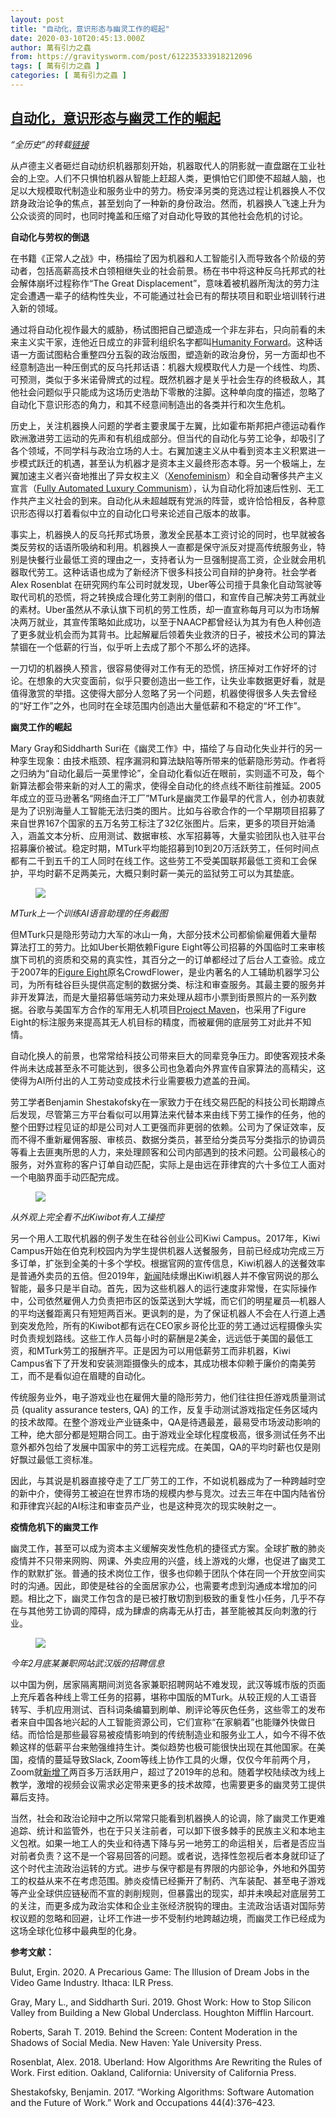```yaml
---
layout: post
title: "自动化，意识形态与幽灵工作的崛起"
date: 2020-03-10T20:45:13.000Z
author: 萬有引力之蟲
from: https://gravitysworm.com/post/612235333918212096
tags: [ 萬有引力之蟲 ]
categories: [ 萬有引力之蟲 ]
---
```

<!--1583873113000-->
[自动化，意识形态与幽灵工作的崛起](https://gravitysworm.com/post/612235333918212096)
------

<div>
<p><i>“全历史”的转载<a href="https://m.allhistory.com/ah/article/5e6c59563ae20d0001ea4b00?rs=1&amp;pr=1" target="_blank">链接</a></i></p><p>从卢德主义者砸烂自动纺织机器那刻开始，机器取代人的阴影就一直盘踞在工业社会的上空。人们不只惧怕机器从智能上赶超人类，更惧怕它们即使不超越人脑，也足以大规模取代制造业和服务业中的劳力。杨安泽另类的竞选过程让机器换人不仅跻身政治论争的焦点，甚至划向了一种新的身份政治。然而，机器换人飞速上升为公众谈资的同时，也同时掩盖和压缩了对自动化导致的其他社会危机的讨论。 </p><p><b>自动化与劳权的倒退</b></p><p>在书籍《正常人之战》中，杨描绘了因为机器和人工智能引入而导致各个阶级的劳动者，包括高薪高技术白领相继失业的社会前景。杨在书中将这种反乌托邦式的社会解体崩坏过程称作“The Great Displacement”，意味着被机器所淘汰的劳力注定会遭遇一辈子的结构性失业，不可能通过社会已有的帮扶项目和职业培训转行进入新的领域。 </p><p>通过将自动化视作最大的威胁，杨试图把自己塑造成一个非左非右，只向前看的未来主义实干家，连他近日成立的非营利组织名字都叫<a href="https://www.humanityfwd.org/" target="_blank">Humanity Forward</a>。这种话语一方面试图粘合重整四分五裂的政治版图，塑造新的政治身份，另一方面却也不经意制造出一种压倒式的反乌托邦话语：机器大规模取代人力是一个线性、均质、可预测，类似于多米诺骨牌式的过程。既然机器才是关乎社会生存的终极敌人，其他社会问题似乎只能成为这场历史浩劫下零散的注脚。这种单向度的描述，忽略了自动化下意识形态的角力，和其不经意间制造出的各类并行和次生危机。 </p><p>历史上，关注机器换人问题的学者主要隶属于左翼，比如霍布斯邦把卢德运动看作欧洲激进劳工运动的先声和有机组成部分。但当代的自动化与劳工论争，却吸引了各个领域，不同学科与政治立场的人士。右翼加速主义从中看到资本主义积累进一步模式跃迁的机遇，甚至认为机器才是资本主义最终形态本尊。另一个极端上，左翼加速主义者兴奋地推出了异女权主义（<a href="https://www.versobooks.com/books/2887-the-xenofeminist-manifesto" target="_blank">Xenofeminism</a>）和全自动奢侈共产主义宣言（<a href="https://www.versobooks.com/books/2757-fully-automated-luxury-communism" target="_blank">Fully Automated Luxury Communism</a>），认为自动化将加速后性别、无工作共产主义社会的到来。自动化从未超越既有党派的阵营，或许恰恰相反，各种意识形态得以打着看似中立的自动化口号来论述自己版本的故事。 </p><p>事实上，机器换人的反乌托邦式场景，激发全民基本工资讨论的同时，也早就被各类反劳权的话语所吸纳和利用。机器换人一直都是保守派反对提高传统服务业，特别是快餐行业最低工资的理由之一，支持者认为一旦强制提高工资，企业就会用机器取代劳工。这种话语也成为了新经济下很多科技公司自辩的护身符。社会学者Alex Rosenblat 在研究网约车公司时就发现，Uber等公司擅于具象化自动驾驶等取代司机的恐慌，将之转换成合理化劳工剥削的借口，和宣传自己解决劳工再就业的素材。Uber虽然从不承认旗下司机的劳工性质，却一直宣称每月可以为市场解决两万就业，其宣传策略如此成功，以至于NAACP都曾经认为其为有色人种创造了更多就业机会而为其背书。比起解雇后领着失业救济的日子，被技术公司的算法禁锢在一个低薪的行当，似乎听上去成了那个不那么坏的选择。 </p><p>一刀切的机器换人预言，很容易使得对工作有无的恐慌，挤压掉对工作好坏的讨论。在想象的大灾变面前，似乎只要创造出一些工作，让失业率数据更好看，就是值得激赏的举措。这使得大部分人忽略了另一个问题，机器使得很多人失去曾经的“好工作”之外，也同时在全球范围内创造出大量低薪和不稳定的“坏工作”。  </p><p><b>幽灵工作的崛起</b></p><p>Mary Gray和Siddharth Suri在《幽灵工作》中，描绘了与自动化失业并行的另一种孪生现象：由技术瓶颈、程序漏洞和算法缺陷等所带来的低薪隐形劳动。作者将之归纳为“自动化最后一英里悖论”，全自动化看似近在眼前，实则遥不可及，每个新算法都会带来新的对人工的需求，使得全自动化的终点线不断往前推延。2005年成立的亚马逊著名“网络血汗工厂”MTurk是幽灵工作最早的代言人，创办初衷就是为了识别海量人工智能无法归类的图片。比如与谷歌合作的一个早期项目招募了来自世界167个国家的五万名劳工标注了32亿张图片。后来，更多的项目开始涌入，涵盖文本分析、应用测试、数据审核、水军招募等，大量实验团队也入驻平台招募廉价被试。稳定时期，MTurk平均能招募到10到20万活跃劳工，任何时间点都有二千到五千的工人同时在线工作。这些劳工不受美国联邦最低工资和工会保护，平均时薪不足两美元，大概只剩时薪一美元的监狱劳工可以为其垫底。 </p><figure data-orig-width="2524" data-orig-height="580" class="tmblr-full"><img src="https://64.media.tumblr.com/772f0cc4dcdb5a5b4688a4901f17907d/a94df37a2fe4e442-05/s540x810/4122b603239e7dd148974f519f0d927a4306f457.png" data-orig-width="2524" data-orig-height="580"/></figure><p><i>MTurk上一个训练AI语音助理的任务截图</i></p><p>但MTurk只是隐形劳动力大军的冰山一角，大部分技术公司都偷偷雇佣着大量帮算法打工的劳力。比如Uber长期依赖Figure Eight等公司招募的外国临时工来审核旗下司机的资质和交易的真实性，其百分之一的订单都经过了后台人工查验。成立于2007年的<a href="https://www.figure-eight.com/contributor/" target="_blank">Figure Eight</a>原名CrowdFlower，是业内著名的人工辅助机器学习公司，为所有硅谷巨头提供高定制的数据分类、标注和审查服务。其最主要的服务并非开发算法，而是大量招募低端劳动力来处理从超市小票到街景照片的一系列数据。谷歌与美国军方合作的军用无人机项目<a href="https://theintercept.com/2019/02/04/google-ai-project-maven-figure-eight/" target="_blank">Project Maven</a>，也采用了Figure Eight的标注服务来提高其无人机目标的精度，而被雇佣的底层劳工对此并不知情。 </p><p>自动化换人的前景，也常常给科技公司带来巨大的同辈竞争压力。即使客观技术条件尚未达成甚至永不可能达到，很多公司也急着向外界宣传自家算法的高精尖，这使得为AI所付出的人工劳动变成技术行业需要极力遮盖的丑闻。  </p><p>劳工学者Benjamin Shestakofsky在一家致力于在线交易匹配的科技公司长期蹲点后发现，尽管第三方平台看似可以用算法来代替本来由线下劳工操作的任务，他的整个田野过程见证的却是公司对人工更强而非更弱的依赖。公司为了保证效率，反而不得不重新雇佣客服、审核员、数据分类员，甚至给分类员写分类指示的协调员等看上去匪夷所思的人力，来处理顾客和公司内部遇到的技术问题。公司最核心的服务，对外宣称的客户订单自动匹配，实际上是由远在菲律宾的六十多位工人面对一个电脑界面手动匹配完成。 </p><figure data-orig-width="934" data-orig-height="467" class="tmblr-full"><img src="https://64.media.tumblr.com/7a800625010c1e727c95db09d034eb12/a94df37a2fe4e442-55/s540x810/cee4b31cd142e3f4034450e6ae8e9850dac06c34.jpg" data-orig-width="934" data-orig-height="467"/></figure><p><i>从外观上完全看不出<i>Kiwibot</i>有人工操控</i></p><p>另一个用人工取代机器的例子发生在硅谷创业公司Kiwi Campus。2017年，Kiwi Campus开始在伯克利校园内为学生提供机器人送餐服务，目前已经成功完成三万多订单，扩张到全美的十多个学校。根据官网的宣传信息，Kiwi机器人的送餐效率是普通外卖员的五倍。但2019年，<a href="https://www.sfchronicle.com/business/article/Kiwibots-win-fans-at-UC-Berkeley-as-they-deliver-13895867.php?psid=ot02N#photo-17543383" target="_blank">新闻</a>陆续爆出Kiwi机器人并不像官网说的那么智能，最多只是半自动。首先，因为这些机器人的运行速度非常慢，在实际操作中，公司依然雇佣人力负责把市区的饭菜送到大学城，而它们的明星雇员&mdash;机器人的平均送餐距离只有短短两百米。更讽刺的是，为了保证机器人不会在人行道上遇到突发危险，所有的Kiwibot都有远在CEO家乡哥伦比亚的劳工通过远程摄像头实时负责规划路线。这些工作人员每小时的薪酬是2美金，远远低于美国的最低工资，和MTurk劳工的报酬齐平。正是因为可以用低薪劳工而非机器，Kiwi Campus省下了开发和安装测距摄像头的成本，其成功根本仰赖于廉价的南美劳工，而不是看似迫在眉睫的自动化。 </p><p>传统服务业外，电子游戏业也在雇佣大量的隐形劳力，他们往往担任游戏质量测试员 (quality assurance testers, QA) 的工作，反复手动测试游戏指定任务区域内的技术故障。在整个游戏业产业链条中，QA是待遇最差，最易受市场波动影响的工种，绝大部分都是短期合同工。由于游戏业全球化程度极高，很多测试任务不出意外都外包给了发展中国家中的劳工远程完成。在美国，QA的平均时薪也仅是刚好飘过最低工资标准。 </p><p>因此，与其说是机器直接夺走了工厂劳工的工作，不如说机器成为了一种跨越时空的新中介，使得劳工被迫在世界市场的规模内参与竞次。过去三年在中国内陆省份和菲律宾兴起的AI标注和审查员产业，也是这种竞次的现实映射之一。 </p><p><b>疫情危机下的幽灵工作</b></p><p>幽灵工作，甚至可以成为资本主义缓解突发性危机的捷径式方案。全球扩散的肺炎疫情并不只带来网购、网课、外卖应用的兴盛，线上游戏的火爆，也促进了幽灵工作的默默扩张。普通的技术岗位工作，很多也仰赖于团队个体在同一个开放空间实时的沟通。因此，即使是硅谷的全面居家办公，也需要考虑到沟通成本增加的问题。相比之下，幽灵工作包含的是已被打散切割到极致的重复性小任务，几乎不存在与其他劳工协调的障碍，成为肆虐的病毒无从打击，甚至能被其反向刺激的行业。 </p><figure data-orig-width="1330" data-orig-height="1210" class="tmblr-full"><img src="https://64.media.tumblr.com/7a1ca3eabeacacc1c3a9d0e2750213bf/a94df37a2fe4e442-14/s540x810/514f7b9b7793378b84096d670d08d79bad66b024.png" data-orig-width="1330" data-orig-height="1210"/></figure><p><i>今年2月底某兼职网站武汉版的招聘信息</i></p><p>以中国为例，居家隔离期间浏览各家兼职招聘网站不难发现，武汉等城市版的页面上充斥着各种线上零工任务的招募，堪称中国版的MTurk。从较正规的人工语音转写、手机应用测试、百科词条编纂到刷单、刷评论等灰色任务，这些零工的发布者来自中国各地兴起的人工智能资源公司，它们宣称“在家躺着”也能赚外快做日结。而恰恰是那些最容易被疫情影响到的传统制造业和服务业工人，如今不得不依赖这样的低薪平台来勉强维持生计。类似趋势也极可能很快出现在其他国家。在美国，疫情的蔓延导致Slack, Zoom等线上协作工具的火爆，仅仅今年前两个月，Zoom就<a href="https://www.cnbc.com/2020/02/26/zoom-has-added-more-users-so-far-this-year-than-in-2019-bernstein.html" target="_blank">新增了</a>两百多万活跃用户，超过了2019年的总和。随着学校陆续改为线上教学，激增的视频会议需求必定带来更多的技术故障，也需要更多的幽灵劳工提供幕后支持。 </p><p>当然，社会和政治论辩中之所以常常只能看到机器换人的论调，除了幽灵工作更难追踪、统计和监管外，也在于只关注前者，可以卸下很多棘手的民族主义和本地主义包袱。如果一地工人的失业和待遇下降与另一地劳工的命运相关，后者是否应当对前者负责？这不是一个容易回答的问题。或者说，选择性忽视后者本身就印证了这个时代主流政治运转的方式。进步与保守都是有界限的内部论争，外地和外国劳工的权益从来不在考虑范围。肺炎疫情已经撕开了制药、汽车装配、甚至电子游戏等产业全球供应链秘而不宣的剥削规则，但暴露出的现实，却并未唤起对底层劳工的关注，而更多成为政治实体和企业主张经济脱钩的理由。主流政治话语对国际劳权议题的忽略和回避，让坏工作进一步不受制约地跨越边境，而幽灵工作已经成为这场全球化位移中最典型的化身。 </p><p><b>参考文献： </b></p><p>Bulut, Ergin. 2020. A Precarious Game: The Illusion of Dream Jobs in the Video Game Industry. Ithaca: ILR Press. </p><p>Gray, Mary L., and Siddharth Suri. 2019. Ghost Work: How to Stop Silicon Valley from Building a New Global Underclass. Houghton Mifflin Harcourt. </p><p>Roberts, Sarah T. 2019. Behind the Screen: Content Moderation in the Shadows of Social Media. New Haven: Yale University Press. </p><p>Rosenblat, Alex. 2018. Uberland: How Algorithms Are Rewriting the Rules of Work. First edition. Oakland, California: University of California Press.</p><p>Shestakofsky, Benjamin. 2017. “Working Algorithms: Software Automation and the Future of Work.” Work and Occupations 44(4):376–423. </p>
</div>
